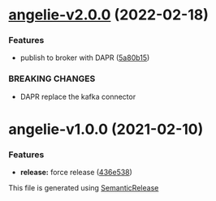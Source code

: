 # [angelie-v2.0.0](https://github.com/AlexisMtr/angelie/compare/angelie-v1.0.0...angelie-v2.0.0) (2022-02-18)


### Features

* publish to broker with DAPR ([5a80b15](https://github.com/AlexisMtr/angelie/commit/5a80b1541384a841bc0bf423d288664e699dbc19))


### BREAKING CHANGES

* DAPR replace the kafka connector

# angelie-v1.0.0 (2021-02-10)


### Features

* **release:** force release ([436e538](https://github.com/AlexisMtr/angelie/commit/436e5383f25bb34335e13a5410499147c1b295af))

This file is generated using [SemanticRelease](https://github.com/semantic-release/changelog)
